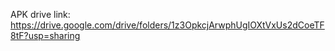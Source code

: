 APK drive link: https://drive.google.com/drive/folders/1z3OpkcjArwphUgIOXtVxUs2dCoeTF8tF?usp=sharing
